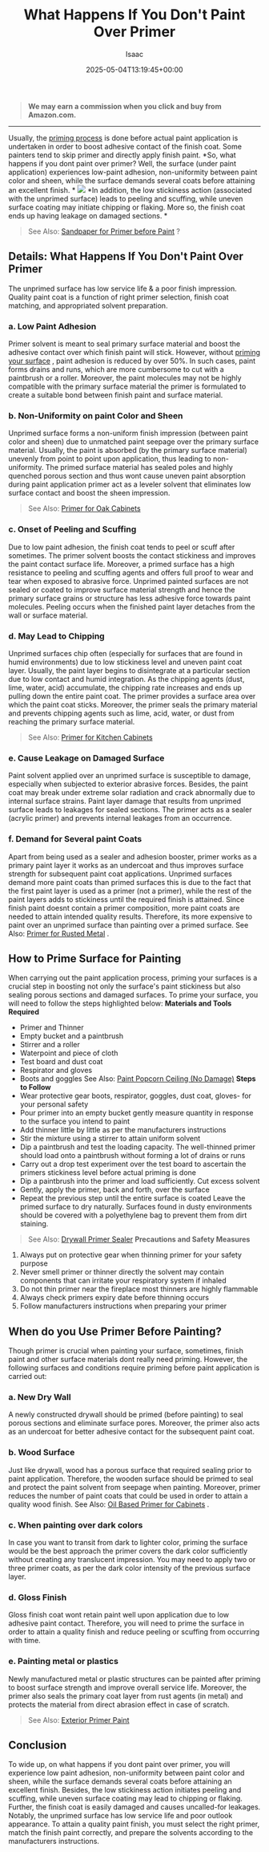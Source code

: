 ﻿---
author: Isaac
layout: post
title: What Happens If You Don't Paint Over Primer
date: '2025-05-04T13:19:45+00:00'
categories:
- DIY Paintings
tags: []
slug: /what-happens-if-you-dont-paint-over-primer/
lastmod: 2025-05-07T12:21:29+03:00
---
> **We may earn a commission when you click and buy from Amazon.com.**
>

---
Usually, the
[priming process](https://pestpolicy.com/rustoleum-galvanized-metal-primer/)
is done before actual paint application is undertaken in order to boost adhesive contact of the finish coat. Some painters tend to skip primer and directly apply finish paint.
*So, what happens if you dont paint over primer? Well, the surface (under paint application) experiences low-paint adhesion, non-uniformity between paint color and sheen, while the surface demands several coats before attaining an excellent finish. *
![](/assets/img/img/)
*In addition, the low stickiness action (associated with the unprimed surface) leads to peeling and scuffing, while uneven surface coating may initiate chipping or flaking. More so, the finish coat ends up having leakage on damaged sections. *
> See Also:
> [Sandpaper for Primer before Paint](https://pestpolicy.com/what-grit-sandpaper-for-primer-before-paint/)
> ?
## Details: What Happens If You Don't Paint Over Primer
The unprimed surface has low service life & a poor finish impression. Quality paint coat is a function of right primer selection, finish coat matching, and appropriated solvent preparation.
### a. Low Paint Adhesion
Primer solvent is meant to seal primary surface material and boost the adhesive contact over which finish paint will stick.
However, without
[priming your surface](https://pestpolicy.com/best-bonding-primer-for-kitchen-cabinets/)
, paint adhesion is reduced by over 50%. In such cases, paint forms drains and runs, which are more cumbersome to cut with a paintbrush or a roller.
Moreover, the paint molecules may not be highly compatible with the primary surface material  the primer is formulated to create a suitable bond between finish paint and surface material.
### b. Non-Uniformity on paint Color and Sheen
Unprimed surface forms a non-uniform finish impression (between paint color and sheen) due to unmatched paint seepage over the primary surface material.
Usually, the paint is absorbed (by the primary surface material) unevenly from point to point upon application, thus leading to non-uniformity.
The primed surface material has sealed poles and highly quenched porous section and thus wont cause uneven paint absorption during paint application  primer act as a leveler solvent that eliminates low surface contact and boost the sheen impression.
> See Also:
> [Primer for Oak Cabinets](https://pestpolicy.com/best-primer-for-oak-cabinets/)
### c. Onset of Peeling and Scuffing
Due to low paint adhesion, the finish coat tends to peel or scuff after sometimes. The primer solvent boosts the contact stickiness and improves the paint contact surface life.
Moreover, a primed surface has a high resistance to peeling and scuffing agents and offers full proof to wear and tear when exposed to abrasive force.
Unprimed painted surfaces are not sealed or coated to improve surface material strength and hence the primary surface grains or structure has less adhesive force towards paint molecules.
Peeling occurs when the finished paint layer detaches from the wall or surface material.
### d. May Lead to Chipping
Unprimed surfaces chip often (especially for surfaces that are found in humid environments) due to low stickiness level and uneven paint coat layer.
Usually, the paint layer begins to disintegrate at a particular section due to low contact and humid integration.
As the chipping agents (dust, lime, water, acid) accumulate, the chipping rate increases and ends up pulling down the entire paint coat.
The primer provides a surface area over which the paint coat sticks. Moreover, the primer seals the primary material and prevents chipping agents such as lime, acid, water, or dust from reaching the primary surface material.
> See Also:
> [Primer for Kitchen Cabinets](https://pestpolicy.com/best-primer-for-kitchen-cabinets/)
### e. Cause Leakage on Damaged Surface
Paint solvent applied over an unprimed surface is susceptible to damage, especially when subjected to exterior abrasive forces.
Besides, the paint coat may break under extreme solar radiation and crack abnormally due to internal surface strains.
Paint layer damage that results from unprimed surface leads to leakages  for sealed sections. The primer acts as a sealer (acrylic primer) and prevents internal leakages from an occurrence.
### f. Demand for Several paint Coats
Apart from being used as a sealer and adhesion booster, primer works as a primary paint layer  it works as an undercoat and thus improves surface strength for subsequent paint coat applications.
Unprimed surfaces demand more paint coats than primed surfaces  this is due to the fact that the first paint layer is used as a primer (not a primer), while the rest of the paint layers adds to stickiness until the required finish is attained.
Since finish paint doesnt contain a primer composition, more paint coats are needed to attain intended quality results.
Therefore, its more expensive to paint over an unprimed surface than painting over a primed surface. See Also:
[Primer for Rusted Metal](https://pestpolicy.com/best-primer-for-rusted-metal/)
.
## How to Prime Surface for Painting
When carrying out the paint application process, priming your surfaces is a crucial step in boosting not only the surface's paint stickiness but also sealing porous sections and damaged surfaces.
To prime your surface, you will need to follow the steps highlighted below:
**Materials and Tools Required**
- Primer and Thinner
- Empty bucket and a paintbrush
- Stirrer and a roller
- Waterpoint and piece of cloth
- Test board and dust coat
- Respirator and gloves
- Boots and goggles
See Also:
[Paint Popcorn Ceiling (No Damage)](https://pestpolicy.com/how-to-paint-popcorn-ceiling/)
**Steps to Follow**
- Wear protective gear  boots, respirator, goggles, dust coat, gloves- for your personal safety
- Pour primer into an empty bucket gently  measure quantity in response to the surface you intend to paint
- Add thinner little by little as per the manufacturers instructions
- Stir the mixture using a stirrer to attain uniform solvent
- Dip a paintbrush and test the loading capacity. The well-thinned primer should load onto a paintbrush without forming a lot of drains or runs
- Carry out a drop test experiment over the test board to ascertain the primers stickiness level before actual priming is done
- Dip a paintbrush into the primer and load sufficiently. Cut excess solvent
- Gently, apply the primer, back and forth, over the surface
- Repeat the previous step until the entire surface is coated
Leave the primed surface to dry naturally. Surfaces found in dusty environments should be covered with a polyethylene bag to prevent them from dirt staining.
> See Also:
> [Drywall Primer Sealer](https://pestpolicy.com/best-drywall-primer-sealer/)
**Precautions and Safety Measures**
1. Always put on protective gear when thinning primer for your safety purpose
2. Never smell primer or thinner directly  the solvent may contain components that can irritate your respiratory system if inhaled
3. Do not thin primer near the fireplace  most thinners are highly flammable
4. Always check primers expiry date before thinning occurs
5. Follow manufacturers instructions when preparing your primer
## When do you Use Primer Before Painting?
Though primer is crucial when painting your surface, sometimes, finish paint and other surface materials dont really need priming.
However, the following surfaces and conditions require priming before paint application is carried out:
### a. New Dry Wall
A newly constructed drywall should be primed (before painting) to seal porous sections and eliminate surface pores.
Moreover, the primer also acts as an undercoat for better adhesive contact for the subsequent paint coat.
### b. Wood Surface
Just like drywall, wood has a porous surface that required sealing prior to paint application.
Therefore, the wooden surface should be primed to seal and protect the paint solvent from seepage when painting.
Moreover, primer reduces the number of paint coats that could be used in order to attain a quality wood finish. See Also:
[Oil Based Primer for Cabinets](https://pestpolicy.com/best-oil-based-primer-for-cabinets/)
.
### c. When painting over dark colors
In case you want to transit from dark to lighter color, priming the surface would be the best approach  the primer covers the dark color sufficiently without creating any translucent impression.
You may need to apply two or three primer coats, as per the dark color intensity of the previous surface layer.
### d. Gloss Finish
Gloss finish coat wont retain paint well upon application due to low adhesive paint contact.
Therefore, you will need to prime the surface in order to attain a quality finish and reduce peeling or scuffing from occurring with time.
### e. Painting metal or plastics
Newly manufactured metal or plastic structures can be painted after priming to boost surface strength and improve overall service life.
Moreover, the primer also seals the primary coat layer from rust agents (in metal) and protects the material from direct abrasion effect in case of scratch.
> See Also:
> [Exterior Primer Paint](https://pestpolicy.com/best-exterior-primer-paint/)
## Conclusion
To wide up, on what happens if you dont paint over primer, you will experience low paint adhesion, non-uniformity between paint color and sheen, while the surface demands several coats before attaining an excellent finish.
Besides, the low stickiness action initiates peeling and scuffing, while uneven surface coating may lead to chipping or flaking. Further, the finish coat is easily damaged and causes uncalled-for leakages.
Notably, the unprimed surface has low service life and poor outlook appearance. To attain a quality paint finish, you must select the right primer, match the finish paint correctly, and prepare the solvents according to the manufacturers instructions.
